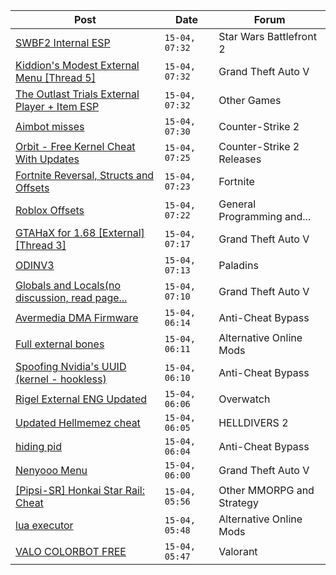 |Post|Date|Forum|
|----|----|-----|
|[SWBF2 Internal ESP](https://www.unknowncheats.me/forum/star-wars-battlefront-2-a/581560-swbf2-internal-esp.html)|`15-04, 07:32`|Star Wars Battlefront 2|
|[Kiddion's Modest External Menu \[Thread 5\]](https://www.unknowncheats.me/forum/grand-theft-auto-v/576854-kiddions-modest-external-menu-thread-5-a.html)|`15-04, 07:32`|Grand Theft Auto V|
|[The Outlast Trials External Player + Item ESP](https://www.unknowncheats.me/forum/other-games/588324-outlast-trials-external-player-item-esp.html)|`15-04, 07:32`|Other Games|
|[Aimbot misses](https://www.unknowncheats.me/forum/counter-strike-2-a/632113-aimbot-misses.html)|`15-04, 07:30`|Counter-Strike 2|
|[Orbit - Free Kernel Cheat With Updates](https://www.unknowncheats.me/forum/counter-strike-2-releases/629494-orbit-free-kernel-cheat-updates.html)|`15-04, 07:25`|Counter-Strike 2 Releases|
|[Fortnite Reversal, Structs and Offsets](https://www.unknowncheats.me/forum/fortnite/235061-fortnite-reversal-structs-offsets.html)|`15-04, 07:23`|Fortnite|
|[Roblox Offsets](https://www.unknowncheats.me/forum/general-programming-and-reversing/632473-roblox-offsets.html)|`15-04, 07:22`|General Programming and...|
|[GTAHaX for 1.68 \[External\] \[Thread 3\]](https://www.unknowncheats.me/forum/grand-theft-auto-v/461672-gtahax-1-68-external-thread-3-a.html)|`15-04, 07:17`|Grand Theft Auto V|
|[ODINV3](https://www.unknowncheats.me/forum/paladins/629312-odinv3.html)|`15-04, 07:13`|Paladins|
|[Globals and Locals(no discussion, read page...](https://www.unknowncheats.me/forum/grand-theft-auto-v/500059-globals-locals-discussion-read-page-1-a.html)|`15-04, 07:10`|Grand Theft Auto V|
|[Avermedia DMA Firmware](https://www.unknowncheats.me/forum/anti-cheat-bypass/632141-avermedia-dma-firmware.html)|`15-04, 06:14`|Anti-Cheat Bypass|
|[Full external bones](https://www.unknowncheats.me/forum/alternative-online-mods/631339-external-bones.html)|`15-04, 06:11`|Alternative Online Mods|
|[Spoofing Nvidia's UUID (kernel - hookless)](https://www.unknowncheats.me/forum/anti-cheat-bypass/575441-spoofing-nvidias-uuid-kernel-hookless.html)|`15-04, 06:10`|Anti-Cheat Bypass|
|[Rigel External ENG Updated](https://www.unknowncheats.me/forum/overwatch/631969-rigel-external-eng-updated.html)|`15-04, 06:06`|Overwatch|
|[Updated Hellmemez cheat](https://www.unknowncheats.me/forum/helldivers-2-a/629598-updated-hellmemez-cheat.html)|`15-04, 06:05`|HELLDIVERS 2|
|[hiding pid](https://www.unknowncheats.me/forum/anti-cheat-bypass/632467-hiding-pid.html)|`15-04, 06:04`|Anti-Cheat Bypass|
|[Nenyooo Menu](https://www.unknowncheats.me/forum/grand-theft-auto-v/488777-nenyooo-menu.html)|`15-04, 06:00`|Grand Theft Auto V|
|[\[Pipsi-SR\] Honkai Star Rail: Cheat](https://www.unknowncheats.me/forum/other-mmorpg-and-strategy/629572-pipsi-sr-honkai-star-rail-cheat.html)|`15-04, 05:56`|Other MMORPG and Strategy|
|[lua executor](https://www.unknowncheats.me/forum/alternative-online-mods/617791-lua-executor.html)|`15-04, 05:48`|Alternative Online Mods|
|[VALO COLORBOT FREE](https://www.unknowncheats.me/forum/valorant/631031-valo-colorbot-free.html)|`15-04, 05:47`|Valorant|
